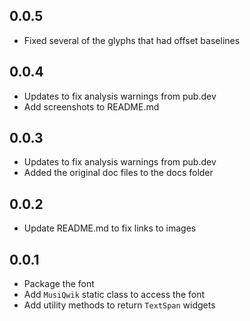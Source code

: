 ## 0.0.5

* Fixed several of the glyphs that had offset baselines

## 0.0.4

* Updates to fix analysis warnings from pub.dev
* Add screenshots to README.md

## 0.0.3

* Updates to fix analysis warnings from pub.dev
* Added the original doc files to the docs folder

## 0.0.2

* Update README.md to fix links to images

## 0.0.1

* Package the font
* Add `MusiQwik` static class to access the font
* Add utility methods to return `TextSpan` widgets

